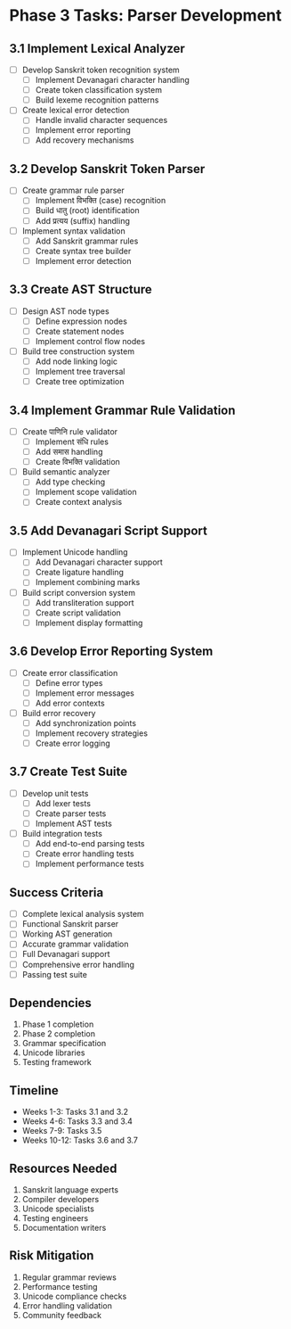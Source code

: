 # Phase 3 Tasks: Parser Development

## 3.1 Implement Lexical Analyzer
- [ ] Develop Sanskrit token recognition system
  - [ ] Implement Devanagari character handling
  - [ ] Create token classification system
  - [ ] Build lexeme recognition patterns
- [ ] Create lexical error detection
  - [ ] Handle invalid character sequences
  - [ ] Implement error reporting
  - [ ] Add recovery mechanisms

## 3.2 Develop Sanskrit Token Parser
- [ ] Create grammar rule parser
  - [ ] Implement विभक्ति (case) recognition
  - [ ] Build धातु (root) identification
  - [ ] Add प्रत्यय (suffix) handling
- [ ] Implement syntax validation
  - [ ] Add Sanskrit grammar rules
  - [ ] Create syntax tree builder
  - [ ] Implement error detection

## 3.3 Create AST Structure
- [ ] Design AST node types
  - [ ] Define expression nodes
  - [ ] Create statement nodes
  - [ ] Implement control flow nodes
- [ ] Build tree construction system
  - [ ] Add node linking logic
  - [ ] Implement tree traversal
  - [ ] Create tree optimization

## 3.4 Implement Grammar Rule Validation
- [ ] Create पाणिनि rule validator
  - [ ] Implement संधि rules
  - [ ] Add समास handling
  - [ ] Create विभक्ति validation
- [ ] Build semantic analyzer
  - [ ] Add type checking
  - [ ] Implement scope validation
  - [ ] Create context analysis

## 3.5 Add Devanagari Script Support
- [ ] Implement Unicode handling
  - [ ] Add Devanagari character support
  - [ ] Create ligature handling
  - [ ] Implement combining marks
- [ ] Build script conversion system
  - [ ] Add transliteration support
  - [ ] Create script validation
  - [ ] Implement display formatting

## 3.6 Develop Error Reporting System
- [ ] Create error classification
  - [ ] Define error types
  - [ ] Implement error messages
  - [ ] Add error contexts
- [ ] Build error recovery
  - [ ] Add synchronization points
  - [ ] Implement recovery strategies
  - [ ] Create error logging

## 3.7 Create Test Suite
- [ ] Develop unit tests
  - [ ] Add lexer tests
  - [ ] Create parser tests
  - [ ] Implement AST tests
- [ ] Build integration tests
  - [ ] Add end-to-end parsing tests
  - [ ] Create error handling tests
  - [ ] Implement performance tests

## Success Criteria
- [ ] Complete lexical analysis system
- [ ] Functional Sanskrit parser
- [ ] Working AST generation
- [ ] Accurate grammar validation
- [ ] Full Devanagari support
- [ ] Comprehensive error handling
- [ ] Passing test suite

## Dependencies
1. Phase 1 completion
2. Phase 2 completion
3. Grammar specification
4. Unicode libraries
5. Testing framework

## Timeline
- Weeks 1-3: Tasks 3.1 and 3.2
- Weeks 4-6: Tasks 3.3 and 3.4
- Weeks 7-9: Tasks 3.5
- Weeks 10-12: Tasks 3.6 and 3.7

## Resources Needed
1. Sanskrit language experts
2. Compiler developers
3. Unicode specialists
4. Testing engineers
5. Documentation writers

## Risk Mitigation
1. Regular grammar reviews
2. Performance testing
3. Unicode compliance checks
4. Error handling validation
5. Community feedback 
